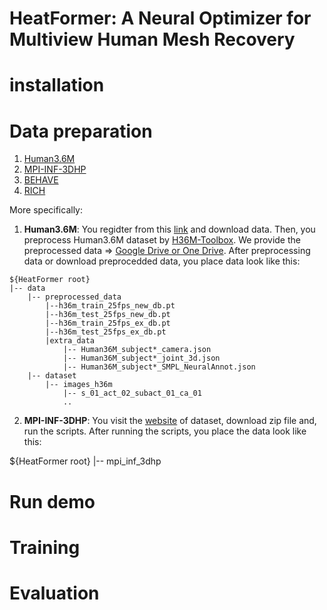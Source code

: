 # HeatFormer: A Neural Optimizer for Multiview Human Mesh Recovery

# installation

# Data preparation
1. [Human3.6M](http://vision.imar.ro/human3.6m/description.php)
2. [MPI-INF-3DHP](http://gvv.mpi-inf.mpg.de/3dhp-dataset/)
3. [BEHAVE](https://virtualhumans.mpi-inf.mpg.de/behave/)
4. [RICH](https://rich.is.tue.mpg.de/)

More specifically:
1. **Human3.6M**: You regidter from this [link](http://vision.imar.ro/human3.6m/description.php) and download data. Then, you preprocess Human3.6M dataset by [H36M-Toolbox](https://github.com/CHUNYUWANG/H36M-Toolbox). We provide the preprocessed data => [Google Drive or One Drive](). After preprocessing data or download preprocedded data, you place data look like this:

```
${HeatFormer root}
|-- data
    |-- preprocessed_data
        |--h36m_train_25fps_new_db.pt
        |--h36m_test_25fps_new_db.pt
        |--h36m_train_25fps_ex_db.pt
        |--h36m_test_25fps_ex_db.pt
        |extra_data
            |-- Human36M_subject*_camera.json
            |-- Human36M_subject*_joint_3d.json
            |-- Human36M_subject*_SMPL_NeuralAnnot.json
    |-- dataset
        |-- images_h36m
            |-- s_01_act_02_subact_01_ca_01
            ..
```

2. **MPI-INF-3DHP**: You visit the [website](http://gvv.mpi-inf.mpg.de/3dhp-dataset/) of dataset, download zip file and, run the scripts. After running the scripts, you place the data look like this:

${HeatFormer root}
|-- mpi_inf_3dhp

# Run demo

# Training

# Evaluation